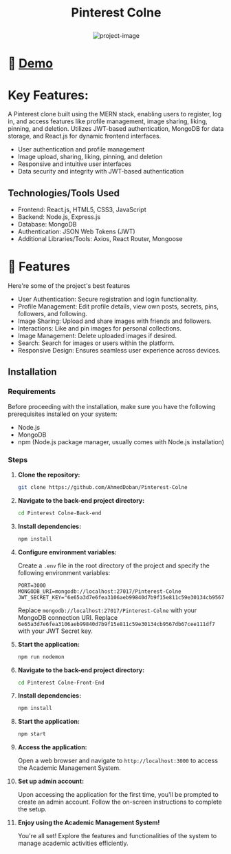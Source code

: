 # <p align="center" id="title">Pinterest Colne</p>

<p align="center"><img src="https://github.com/AhmedDoban/Pinterest-Colne/assets/73547094/e56a412a-05c0-46a5-8101-7f61c8768f20" alt="project-image"></p>

<p id="description" align="center">

 </p>

# 🚀 <a href="https://pinterest-colne-git-main-ahmeddoban.vercel.app/" > Demo </a>

# Key Features:

A Pinterest clone built using the MERN stack, enabling users to register, log in, and access features like profile management, image sharing, liking, pinning, and deletion. Utilizes JWT-based authentication, MongoDB for data storage, and React.js for dynamic frontend interfaces.
- User authentication and profile management
- Image upload, sharing, liking, pinning, and deletion
- Responsive and intuitive user interfaces
- Data security and integrity with JWT-based authentication

## Technologies/Tools Used

- Frontend: React.js, HTML5, CSS3, JavaScript
- Backend: Node.js, Express.js
- Database: MongoDB
- Authentication: JSON Web Tokens (JWT)
- Additional Libraries/Tools: Axios, React Router, Mongoose

# 🧐 Features

Here're some of the project's best features

- User Authentication: Secure registration and login functionality.
- Profile Management: Edit profile details, view own posts, secrets, pins, followers, and following.
- Image Sharing: Upload and share images with friends and followers.
- Interactions: Like and pin images for personal collections.
- Image Management: Delete uploaded images if desired.
- Search: Search for images or users within the platform.
- Responsive Design: Ensures seamless user experience across devices.

## Installation

### Requirements

Before proceeding with the installation, make sure you have the following prerequisites installed on your system:

- Node.js
- MongoDB
- npm (Node.js package manager, usually comes with Node.js installation)

### Steps

1. **Clone the repository:**

   ```bash
   git clone https://github.com/AhmedDoban/Pinterest-Colne
   ```

2. **Navigate to the back-end project directory:**

   ```bash
   cd Pinterest Colne-Back-end
   ```

3. **Install dependencies:**

   ```bash
   npm install
   ```

4. **Configure environment variables:**

   Create a `.env` file in the root directory of the project and specify the following environment variables:

   ```plaintext
   PORT=3000
   MONGODB_URI=mongodb://localhost:27017/Pinterest-Colne
   JWT_SECRET_KEY="6e65a3d7e6fea3106aeb99840d7b9f15e811c59e30134cb9567db67cee111df7"
   ```

   Replace `mongodb://localhost:27017/Pinterest-Colne` with your MongoDB connection URI.
   Replace `6e65a3d7e6fea3106aeb99840d7b9f15e811c59e30134cb9567db67cee111df7` with your JWT Secret key.

5. **Start the application:**

   ```bash
   npm run nodemon
   ```

6. **Navigate to the back-end project directory:**

   ```bash
   cd Pinterest Colne-Front-End
   ```

7. **Install dependencies:**

   ```bash
   npm install
   ```

8. **Start the application:**

   ```bash
   npm start
   ```

9. **Access the application:**

   Open a web browser and navigate to `http://localhost:3000` to access the Academic Management System.

10. **Set up admin account:**

    Upon accessing the application for the first time, you'll be prompted to create an admin account. Follow the on-screen instructions to complete the setup.

11. **Enjoy using the Academic Management System!**

    You're all set! Explore the features and functionalities of the system to manage academic activities efficiently.
